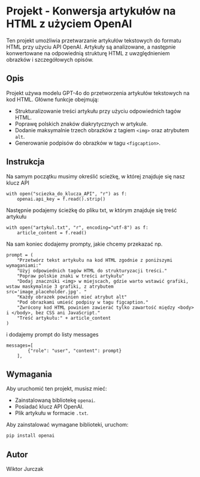 # Projekt - Konwersja artykułów na HTML z użyciem OpenAI

Ten projekt umożliwia przetwarzanie artykułów tekstowych do formatu HTML przy użyciu API OpenAI. Artykuły są analizowane, a następnie konwertowane na odpowiednią strukturę HTML z uwzględnieniem obrazków i szczegółowych opisów.

## Opis

Projekt używa modelu GPT-4o do przetworzenia artykułów tekstowych na kod HTML. Główne funkcje obejmują:
- Strukturalizowanie treści artykułu przy użyciu odpowiednich tagów HTML.
- Poprawę polskich znaków diakrytycznych w artykule.
- Dodanie maksymalnie trzech obrazków z tagiem `<img>` oraz atrybutem `alt`.
- Generowanie podpisów do obrazków w tagu `<figcaption>`.

## Instrukcja

Na samym początku musimy określić scieżkę, w której znajduje się nasz klucz API
```
with open("sciezka_do_klucza_API", "r") as f:
    openai.api_key = f.read().strip()
```
Następnie podajemy ścieżkę do pliku txt, w którym znajduje się treść artykułu
```
with open("artykul.txt", "r", encoding="utf-8") as f:
    article_content = f.read()
```
Na sam koniec dodajemy prompty, jakie chcemy przekazać np.
```
prompt = (
    "Przetwórz tekst artykułu na kod HTML zgodnie z poniższymi wymaganiami:"
    "Użyj odpowiednich tagów HTML do strukturyzacji treści."
    "Popraw polskie znaki w treści artykułu"
    "Dodaj znaczniki <img> w miejscach, gdzie warto wstawić grafiki, wstaw maskymalnie 3 grafiki, z atrybutem
src='image_placeholder.jpg'. "
    "Każdy obrazek powinien mieć atrybut alt"
    "Pod obrazkami umieść podpisy w tagu figcaption."
    "Zwrócony kod HTML powinien zawierać tylko zawartość między <body> i </body>, bez CSS ani JavaScript."
    "Treść artykułu:" + article_content
)
```
i dodajemy prompt do listy messages
```
messages=[
        {"role": "user", "content": prompt}
    ],
```

## Wymagania

Aby uruchomić ten projekt, musisz mieć:
- Zainstalowaną bibliotekę `openai`.
- Posiadać klucz API OpenAI.
- Plik artykułu w formacie `.txt`.

Aby zainstalować wymagane biblioteki, uruchom:
```bash
pip install openai
```
## Autor
Wiktor Jurczak
